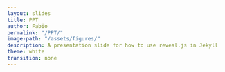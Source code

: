 ```yaml
---
layout: slides
title: PPT
author: Fabio
permalink: "/PPT/"
image-path: "/assets/figures/"
description: A presentation slide for how to use reveal.js in Jekyll
theme: white
transition: none
---
```


<style>
.container{
    display: flex;
}
.col{
    flex: 1;
}

.reveal {
  font-family: "Source Sans Pro", Helvetica, sans-serif;
  font-size: 30px;
  font-weight: normal;
  color: #222; }


.reveal p {
    text-align: left;
  }
.reveal ul {
    display: block;
  }
.reveal ol {
    display: block;
  }  


</style>

<section data-markdown data-separator="---">
<script type="text/template">


## Reproducible Research module
#### Innovation, Development & Research

<img height="400px" class="plain" src="{{ site.baseurl | append:page.image-path | append: 'Phd-comics.gif' }}">

##### Fabio A. Cruz Sanchez
##### Giovanny Arbelaez
##### Mauricio Camargo

<div class="cf"></div>

Ecole Nationale Supérieur en Génie des Systèmes et de l'Innovation (ENSGSI) 

Équipe de Recherche sur les Processus Innovatifs (ERPI)

<img height="100px" class="plain" src="https://erpi.univ-lorraine.fr/assets/images/logo-ERPI.svg">


---
## Music Vs. Research

<div class="container">
  <div class="col">
    <img height="600px" class="plain" src="{{ site.baseurl | append:page.image-path | append: 'Musica.jpeg' }}">
  </div>

<div class="col">
  <img height="600px" class="plain" src="{{ site.baseurl | append:page.image-path | append: 'Paper.png' }}">
</div>

</div>

---

## Music Vs. Research

<div class="container">
  <div class="col">
    <img height="600px" class="plain" src="{{ site.baseurl | append:page.image-path | append: 'excel-chaos.jpg' }}">
  </div>

<div class="col">
  <img height="600px" class="plain" src="{{ site.baseurl | append:page.image-path | append: 'Paper.png' }}">
</div>

</div>
---

# Main goal
- Understand the importance of the *replication principle* in research
- Create a first dynamic document using a *Literate programming approach*


---

# The document pipeline

<img height="120%" class="plain" src="{{ site.baseurl | append:page.image-path | append: 'Article-pipeline-1.png' }}">

---

# The document pipeline


<img height="120%" class="plain" src="{{ site.baseurl | append:page.image-path | append: 'Article-pipeline-2.png' }}">

How to describe in detail this section for Research & Industry purposes

---

## Reproducibility and Replicability

**Reproducibility**: 

Refers to the ability of a researcher to duplicate the results of a prior study using the same materials as were used by the original researcher (Goodman, Fanelli, and Ioannidis 2016).

- Focuses on the validity of the data analysis
- "Can we trust this analysis?"


<small>- Goodman, Steven N., Daniele Fanelli, and John P. A. Ioannidis. 2016. “What Does Research Reproducibility Mean?” Science Translational Medicine 8 (341): 341ps12–341ps12. https://doi.org/10.1126/scitranslmed.aaf5027.
</small>

---
## Reproducibility and Replicability

**Replicability:** 

This is the act of repeating an entire study, independently of the original investigator without the use of original data (but generally using the same methods).

- Important for policymakers and regulatory decisions


---


## Why do we need Reproducible Research?

- Avoid misconduct such as fraudulent data and plagiarism
- Data-intensive research (e.g Big data research)
- Distributed research


<img height="450px" class="plain" src="{{ site.baseurl | append:page.image-path | append: 'Problem-1.png' }}">
<img height="450px" class="plain" src="{{ site.baseurl | append:page.image-path | append: 'Problem-3.png' }}">
<img height="450px" class="plain" src="{{ site.baseurl | append:page.image-path | append: 'Problem-2.png' }}">

---

## Reproducibility concepts

Two key elements: 

- **Literate programming for enabling reproducibilty**
- Version control for enhancing transparency

<img height="100%" class="plain" src="https://images-na.ssl-images-amazon.com/images/I/41KSVC8Q2JL.jpg">

*...for significantly better documentation of programs, and that we can best achieve this by considering programs to be works of literature.*


<small>
D. E. Knuth, Literate Programming, The Computer Journal, Volume 27, Issue 2, 1984, Pages 97–111, https://doi.org/10.1093/comjnl/27.2.97
</small>
---

## Literate programming for enabling reproducibilty

*Literate programming refers to the use of a computing environment for authoring documents that contain a mix of natural (eg. English) and computer (eg. R) languages (Schulte et al. 2012)*

<img height="100%" class="plain" src="{{ site.baseurl | append:page.image-path | append: 'Word-excel.jpg' }}">


<small> Schulte, Eric, Dan Davison, Thomas Dye, and Carsten Dominik. 2012. “A Multi-Language Computing Environment for Literate Programming and Reproducible Research.” Journal of Statistical Software 46 (1): 1–24. https://doi.org/10.18637/jss.v046.i03.</small

--- 


## Literate programming for enabling reproducibilty

*Literate programming refers to the use of a computing environment for authoring documents that contain a mix of natural (eg. English) and computer (eg. R) languages (Schulte et al. 2012)*

<img height="600px" class="plain" src="{{ site.baseurl | append:page.image-path | append: 'rstudio.png' }}">

<div class="cf"></div>

#### RStudio tool

<small> Schulte, Eric, Dan Davison, Thomas Dye, and Carsten Dominik. 2012. “A Multi-Language Computing Environment for Literate Programming and Reproducible Research.” Journal of Statistical Software 46 (1): 1–24. https://doi.org/10.18637/jss.v046.i03.</small


---
## What is R/RStudio?

- R is a statistical programming language
- RStudio is a convenient interface for R (an integrated development environment, IDE)

<img height="600px" class="plain" src="{{ site.baseurl | append:page.image-path | append: 'rstudio.png' }}">
##### RStudio tool

- At its simplest:<sup>➥</sup>
    - R is like a car’s engine
    - RStudio is like a car’s dashboard

<small>Source: [Modern Dive](https://moderndive.com/)</small>

---

## Rmarkdown

<img width="80%" class="plain" src="{{ site.baseurl | append:page.image-path | append: 'Rmarkdown.png' }}">


- [R Markdown: The Definitive Guide](https://bookdown.org/yihui/rmarkdown/)

---

# Summary

- Reproducible research is important as a **minimum standard**, particularly for studies that are difficult to replicate
- Infrastructure is needed for creating and distributing reproducible documents, beyond what is currently available
- There is a growing number of tools for creating reproducible documents

**Some challengues**

- It is not the solution for everyone.

---

# Main goal of the workshop

- Create a first reproducible article 

<img height="400px" class="plain" src="{{ site.baseurl | append:page.image-path | append: 'Phd-comics.gif' }}">

##### Fabio A. Cruz Sanchez
##### Giovanny Arbelaez
##### Mauricio Camargo


## [https://lf2l.github.io/reproducible-research/](https://lf2l.github.io/reproducible-research/)

---

</script>
</section>
